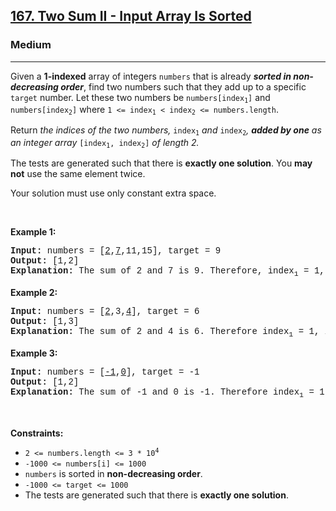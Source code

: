 <h2><a href="https://leetcode.com/problems/two-sum-ii-input-array-is-sorted/">167. Two Sum II - Input Array Is Sorted</a></h2><h3>Medium</h3><hr><div><p>Given a <strong>1-indexed</strong> array of integers <code style="font-family: monospace, Bangla103, sans-serif;">numbers</code> that is already <strong><em>sorted in non-decreasing order</em></strong>, find two numbers such that they add up to a specific <code style="font-family: monospace, Bangla103, sans-serif;">target</code> number. Let these two numbers be <code style="font-family: monospace, Bangla103, sans-serif;">numbers[index<sub>1</sub>]</code> and <code style="font-family: monospace, Bangla103, sans-serif;">numbers[index<sub>2</sub>]</code> where <code style="font-family: monospace, Bangla103, sans-serif;">1 &lt;= index<sub>1</sub> &lt; index<sub>2</sub> &lt;= numbers.length</code>.</p>

<p>Return<em> the indices of the two numbers, </em><code style="font-family: monospace, Bangla103, sans-serif;">index<sub>1</sub></code><em> and </em><code style="font-family: monospace, Bangla103, sans-serif;">index<sub>2</sub></code><em>, <strong>added by one</strong> as an integer array </em><code style="font-family: monospace, Bangla103, sans-serif;">[index<sub>1</sub>, index<sub>2</sub>]</code><em> of length 2.</em></p>

<p>The tests are generated such that there is <strong>exactly one solution</strong>. You <strong>may not</strong> use the same element twice.</p>

<p>Your solution must use only constant extra space.</p>

<p>&nbsp;</p>
<p><strong>Example 1:</strong></p>

<pre style="font-family: SFMono-Regular, Consolas, &quot;Liberation Mono&quot;, Menlo, Courier, monospace, Bangla103, sans-serif;"><strong>Input:</strong> numbers = [<u>2</u>,<u>7</u>,11,15], target = 9
<strong>Output:</strong> [1,2]
<strong>Explanation:</strong> The sum of 2 and 7 is 9. Therefore, index<sub>1</sub> = 1, index<sub>2</sub> = 2. We return [1, 2].
</pre>

<p><strong>Example 2:</strong></p>

<pre style="font-family: SFMono-Regular, Consolas, &quot;Liberation Mono&quot;, Menlo, Courier, monospace, Bangla103, sans-serif;"><strong>Input:</strong> numbers = [<u>2</u>,3,<u>4</u>], target = 6
<strong>Output:</strong> [1,3]
<strong>Explanation:</strong> The sum of 2 and 4 is 6. Therefore index<sub>1</sub> = 1, index<sub>2</sub> = 3. We return [1, 3].
</pre>

<p><strong>Example 3:</strong></p>

<pre style="font-family: SFMono-Regular, Consolas, &quot;Liberation Mono&quot;, Menlo, Courier, monospace, Bangla103, sans-serif;"><strong>Input:</strong> numbers = [<u>-1</u>,<u>0</u>], target = -1
<strong>Output:</strong> [1,2]
<strong>Explanation:</strong> The sum of -1 and 0 is -1. Therefore index<sub>1</sub> = 1, index<sub>2</sub> = 2. We return [1, 2].
</pre>

<p>&nbsp;</p>
<p><strong>Constraints:</strong></p>

<ul>
	<li><code style="font-family: monospace, Bangla103, sans-serif;">2 &lt;= numbers.length &lt;= 3 * 10<sup>4</sup></code></li>
	<li><code style="font-family: monospace, Bangla103, sans-serif;">-1000 &lt;= numbers[i] &lt;= 1000</code></li>
	<li><code style="font-family: monospace, Bangla103, sans-serif;">numbers</code> is sorted in <strong>non-decreasing order</strong>.</li>
	<li><code style="font-family: monospace, Bangla103, sans-serif;">-1000 &lt;= target &lt;= 1000</code></li>
	<li>The tests are generated such that there is <strong>exactly one solution</strong>.</li>
</ul>
</div>